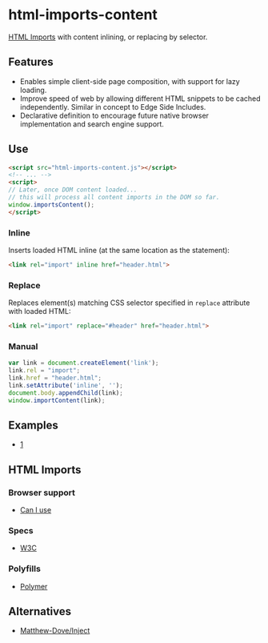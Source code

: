 # html-imports-content

[HTML Imports] with content inlining, or replacing by selector.

## Features
* Enables simple client-side page composition, with support for lazy loading.
* Improve speed of web by allowing different HTML snippets to be cached independently. Similar in concept to Edge Side Includes.
* Declarative definition to encourage future native browser implementation and search engine support.

## Use

```html
<script src="html-imports-content.js"></script>
<!-- ... -->
<script>
// Later, once DOM content loaded...
// this will process all content imports in the DOM so far.
window.importsContent();
</script>
```

### Inline
Inserts loaded HTML inline (at the same location as the statement):

```html
<link rel="import" inline href="header.html">
```

### Replace
Replaces element(s) matching CSS selector specified in `replace` attribute with loaded HTML:

```html
<link rel="import" replace="#header" href="header.html">
```

### Manual

```js
var link = document.createElement('link');
link.rel = "import";
link.href = "header.html";
link.setAttribute('inline', '');
document.body.appendChild(link);
window.importContent(link);
```

## Examples
* [1](https://rawgithub.com/AndersDJohnson/html-imports-content/master/examples/1/index.html)

## HTML Imports

### Browser support
* [Can I use](http://caniuse.com/imports)

### Specs
* [W3C][HTML Imports]

### Polyfills
* [Polymer](https://github.com/polymer/HTMLImports)

## Alternatives
* [Matthew-Dove/Inject](https://github.com/Matthew-Dove/Inject)

[HTML Imports]: http://www.w3.org/TR/2013/WD-html-imports-20130514/
